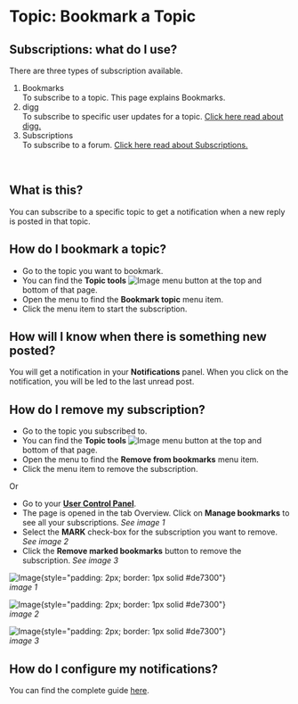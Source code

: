 Topic: Bookmark a Topic
===

Subscriptions: what do I use?
---
There are three types of subscription available.

1. Bookmarks  
To subscribe to a topic. This page explains Bookmarks.
2. digg  
To subscribe to specific user updates for a topic. [Click here read about digg.](/app.php/snahp/wiki/digg/)
3. Subscriptions  
To subscribe to a forum. [Click here read about Subscriptions.](/app.php/snahp/wiki/subscriptions/)

<br>

What is this?
---
You can subscribe to a specific topic to get a notification when a new reply is posted in that topic.

How do I bookmark a topic?
---
* Go to the topic you want to bookmark.
* You can find the **Topic tools** ![Image](https://imgur.com/wetumRy.png "Topic tools") menu button at the top and bottom of that page.
* Open the menu to find the **Bookmark topic** menu item.
* Click the menu item to start the subscription.

How will I know when there is something new posted?
---
You will get a notification in your **<i class="icon fa-bell fa-fw" aria-hidden="true"></i> Notifications** panel. When you click on the notification, you will be led to the last unread post.

How do I remove my subscription?
---
* Go to the topic you subscribed to.
* You can find the **Topic tools** ![Image](https://imgur.com/wetumRy.png "Topic tools") menu button at the top and bottom of that page.
* Open the menu to find the **<i class="icon fa-bookmark-o fa-fw" aria-hidden="true"></i> Remove from bookmarks** menu item.
* Click the menu item to remove the subscription.

Or 

* Go to your **[<i class="icon fa-sliders fa-fw" aria-hidden="true"></i> User Control Panel](/ucp.php)**. 
* The page is opened in the tab Overview. Click on **Manage bookmarks** to see all your subscriptions. _See image 1_
* Select the **MARK** check-box for the subscription you want to remove. _See image 2_
* Click the **Remove marked bookmarks** button to remove the subscription. _See image 3_


![Image](https://imgur.com/1DFhS4a.png "Manage bookmarks"){style="padding: 2px; border: 1px solid #de7300"}
<br>_image 1_

![Image](https://imgur.com/nQ1RjUK.png "MARK"){style="padding: 2px; border: 1px solid #de7300"}
<br>_image 2_

![Image](https://imgur.com/QkRve9u.png "Remove marked bookmarks"){style="padding: 2px; border: 1px solid #de7300"}
<br>_image 3_

How do I configure my notifications?
---
You can find the complete guide [here](/app.php/snahp/wiki/notifications/).
